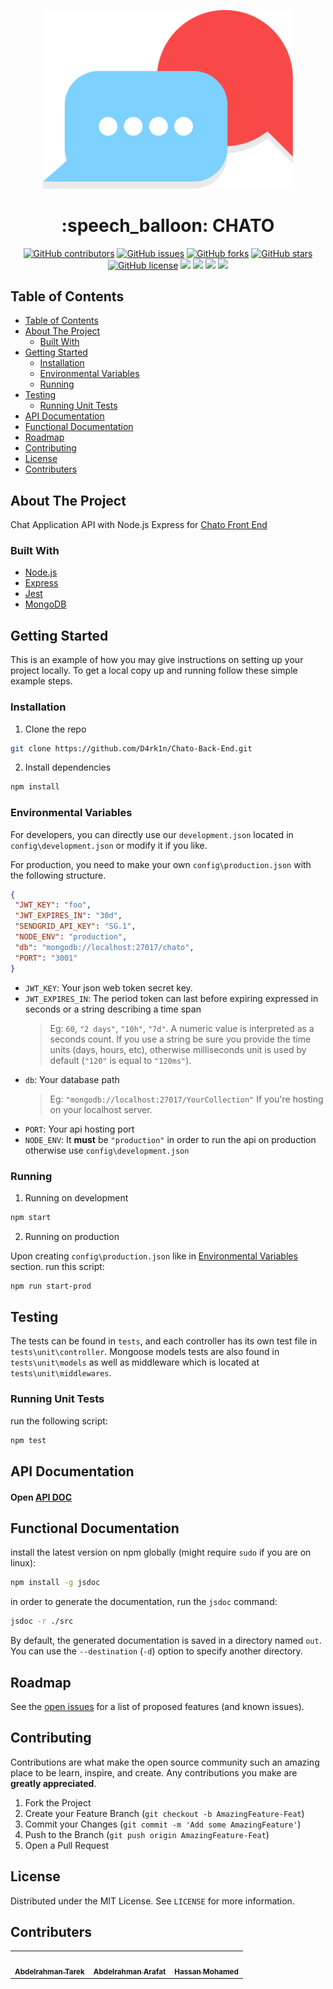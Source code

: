 <p align="center">
  <a href="" rel="noopener">
 <img width=400px  src="./logo.svg" alt="Chato image"></a>
</p>


<h1 align="center"> :speech_balloon: CHATO </h1>

<div align="center">
  
  [![GitHub contributors](https://img.shields.io/github/contributors/D4rk1n/Chato-Back-End)](https://github.com/D4rk1n/Chato-Back-End/contributors)
  [![GitHub issues](https://img.shields.io/github/issues/D4rk1n/Chato-Back-End)](https://github.com/D4rk1n/Chato-Back-End/issues)
  [![GitHub forks](https://img.shields.io/github/forks/D4rk1n/Chato-Back-End)](https://github.com/D4rk1n/Chato-Back-End/network)
  [![GitHub stars](https://img.shields.io/github/stars/D4rk1n/Chato-Back-End)](https://github.com/D4rk1n/Chato-Back-End/stargazers)
  [![GitHub license](https://img.shields.io/github/license/D4rk1n/Chato-Back-End)](https://github.com/D4rk1n/Chato-Back-End/blob/main/LICENSE)
  <img src="https://img.shields.io/github/languages/count/D4rk1n/Chato-Back-End" />
  <img src="https://img.shields.io/github/languages/top/D4rk1n/Chato-Back-End" />
  <img src="https://img.shields.io/github/languages/code-size/D4rk1n/Chato-Back-End" />
  <img src="https://img.shields.io/github/issues-pr-raw/D4rk1n/Chato-Back-End" />

</div>

## Table of Contents

- [Table of Contents](#table-of-contents)
- [About The Project](#about-the-project)
  - [Built With](#built-with)
- [Getting Started](#getting-started)
  - [Installation](#installation)
  - [Environmental Variables](#environmental-variables)
  - [Running](#running)
- [Testing](#testing)
  - [Running Unit Tests](#running-unit-tests)
- [API Documentation](#api-documentation)
- [Functional Documentation](#functional-documentation)
- [Roadmap](#roadmap)
- [Contributing](#contributing)
- [License](#license)
- [Contributers](#contributers)



## About The Project

Chat Application API with Node.js Express for <a href="https://github.com/D4rk1n/Chato-Front-end">Chato Front End</a>

### Built With

- [Node.js](https://nodejs.org)
- [Express](https://expressjs.com)
- [Jest](https://jestjs.io)
- [MongoDB](https://www.mongodb.com)

<!-- GETTING STARTED -->

## Getting Started

This is an example of how you may give instructions on setting up your project locally.
To get a local copy up and running follow these simple example steps.

### Installation

1. Clone the repo

```sh
git clone https://github.com/D4rk1n/Chato-Back-End.git
```

2. Install dependencies

```sh
npm install
```
 
 ### Environmental Variables

 For developers, you can directly use our `development.json` located in `config\development.json` or modify it if you like.

 For production, you need to make your own `config\production.json` with the following structure.
 
 ```json
{
  "JWT_KEY": "foo",
  "JWT_EXPIRES_IN": "30d",
  "SENDGRID_API_KEY": "SG.1",
  "NODE_ENV": "production",
  "db": "mongodb://localhost:27017/chato",
  "PORT": "3001"
}

 ```
* `JWT_KEY`: Your json web token secret key.
* `JWT_EXPIRES_IN`: The period token can last before expiring expressed in seconds or a string describing a time span
  > Eg: `60`, `"2 days"`, `"10h"`, `"7d"`. A numeric value is interpreted as a seconds count. If you use a string be sure you provide the time units (days, hours, etc), otherwise milliseconds unit is used by default (`"120"` is equal to `"120ms"`).
* `db`: Your database path 
  > Eg: `"mongodb://localhost:27017/YourCollection"` If you're hosting on your localhost server.
* `PORT`: Your api hosting port
* `NODE_ENV`: It **must** be `"production"` in order to run the api on production otherwise use `config\development.json`

### Running

1. Running on development

```sh
npm start
```

2. Running on production

Upon creating `config\production.json` like in [Environmental Variables](#environmental-variables) section. run this script:

```sh
npm run start-prod
```


<!-- TESTING -->

## Testing
The tests can be found in ````tests````, and each controller has its own test file in ````tests\unit\controller````. Mongoose models tests are also found in ````tests\unit\models```` as well as middleware which is located at ````tests\unit\middlewares````.

### Running Unit Tests

run the following script:
```sh
npm test
```

<!-- API DOC -->

## API Documentation
  <h4>Open <a href="https://documenter.getpostman.com/view/10395649/TVCfVo1a"> API DOC </a> </h4>

<!-- FUNC DOC -->

## Functional Documentation

install the latest version on npm globally (might require `sudo` if you are on linux):
```sh
npm install -g jsdoc
```

in order to generate the documentation, run the `jsdoc` command:
```sh
jsdoc -r ./src
```
By default, the generated documentation is saved in a directory named `out`. You
can use the `--destination` (`-d`) option to specify another directory.

## Roadmap

See the [open issues](https://github.com/D4rk1n/Chato-Back-End/issues) for a list of proposed features (and known issues).

<!-- CONTRIBUTING -->

## Contributing

Contributions are what make the open source community such an amazing place to be learn, inspire, and create. Any contributions you make are **greatly appreciated**.

1. Fork the Project
2. Create your Feature Branch (`git checkout -b AmazingFeature-Feat`)
3. Commit your Changes (`git commit -m 'Add some AmazingFeature'`)
4. Push to the Branch (`git push origin AmazingFeature-Feat`)
5. Open a Pull Request

<!-- LICENSE -->

## License

Distributed under the MIT License. See `LICENSE` for more information.

<!-- Contributers -->

## Contributers

<table>
  <tr>
    <td align="center"><a href="https://github.com/fuboki10"><img src="https://avatars.githubusercontent.com/u/35429211?s=460&v=4" width="100px;" alt=""/><br /><sub><b>Abdelrahman Tarek</b></sub></a><br /></td>
    <td align="center"><a href="https://github.com/D4rk1n"><img src="https://avatars.githubusercontent.com/u/44725090?s=460&v=4" width="100px;" alt=""/><br /><sub><b>Abdelrahman Arafat</b></sub></a><br /></td>
    <td align="center"><a href="https://github.com/Hassan950"><img src="https://avatars.githubusercontent.com/u/42610032?s=460&v=4" width="100px;" alt=""/><br /><sub><b>Hassan Mohamed</b></sub></a><br /></td>
  </tr>
 </table>